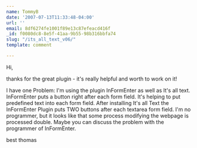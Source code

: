 ```yaml
---
name: TommyB
date: '2007-07-13T11:33:48-04:00'
url: ''
email: 8df6274fe1001f89e13c87efeacd416f
_id: f0080dc8-8e5f-41aa-9b55-98b316bbfa74
slug: "/its_all_text_v06/"
template: comment

---
```


Hi, 

thanks for the great plugin - it's really helpful and worth to work on it!

I have one Problem: I'm using the plugin InFormEnter as well as It's all text. InFormEnter puts a button right after each form field. It's helping to put predefined text into each form field. After installing It's all Text the InFormEnter Plugin puts TWO buttons after each textarea form field. I'm no programmer, but it looks like that some process modifying the webpage is processed double.
Maybe you can discuss the problem with the programmer of InFormEnter.

best thomas
